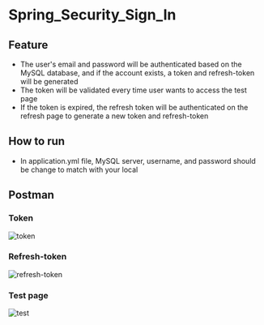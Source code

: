 # Spring_Security_Sign_In
## Feature
   - The user's email and password will be authenticated based on the MySQL database, and if the account exists, a token and refresh-token will be generated
   - The token will be validated every time user wants to access the test page
   - If the token is expired, the refresh token will be authenticated on the refresh page to generate a new token and refresh-token
## How to run 
   - In application.yml file, MySQL server, username, and password should be change to match with your local
## Postman
### Token
![token](https://user-images.githubusercontent.com/60011958/219829339-a2b7d7bb-be33-4aa5-92fd-0db2e6a15efe.PNG)
### Refresh-token
![refresh-token](https://user-images.githubusercontent.com/60011958/219829347-a873b60c-a92f-4d05-bd05-03244e7a5f7c.PNG)
### Test page
![test](https://user-images.githubusercontent.com/60011958/219829361-45d0cdff-80f1-4cf1-9c6d-3f8dc792579d.PNG)
